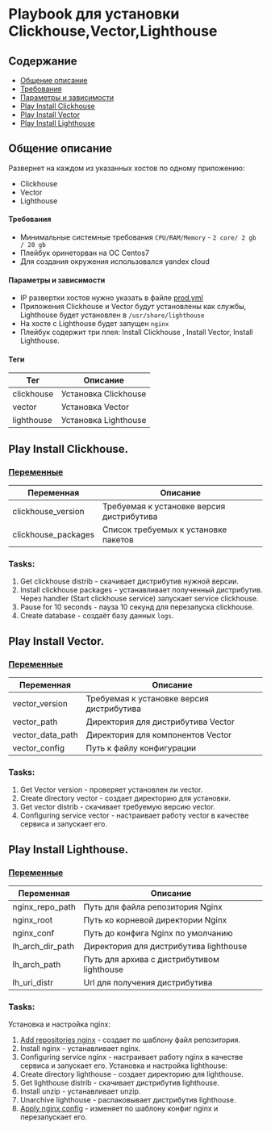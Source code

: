 # Playbook для установки Clickhouse,Vector,Lighthouse
## Содержание

- [Общение описание](#Общение-описание)  
- [Требования](#Требования)
- [Параметры и зависимости ](#Параметры-и-зависимости )
- [Play Install Clickhouse](#Play-Install-Clickhouse)
- [Play Install Vector](#Play-Install-Vector)
- [Play Install Lighthouse](#Play-Install-Lighthouse)

## Общение описание

Развернет на каждом из указанных хостов по одному приложению:

- Clickhouse
- Vector
- Lighthouse

#### Требования 
- Минимальные системные требования `CPU/RAM/Memory` - `2 core/ 2 gb / 20 gb`
- Плейбук оринеторван на ОС Centos7
- Для создания окружения использовался yandex cloud

#### Параметры и зависимости 
- IP развертки хостов нужно указать в файле [prod.yml](https://github.com/northsilver/devOPS_tutorial/blob/master/Files/08-ansible-03-yandex/playbook/inventory/prod.yml)
- Приложения Clickhouse и Vector будут установлены как службы, Lighthouse будет установлен в `/usr/share/lighthouse`
- На хосте с Lighthouse будет запущен `nginx`
- Плейбук содержит три плея: Install Clickhouse , Install Vector, Install Lighthouse.

#### Теги
Тег | Описание
---------- | --------
сlickhouse | Установка Clickhouse
vector | Установка Vector
lighthouse | Установка Lighthouse

## Play Install Clickhouse.
### [Переменные](https://github.com/northsilver/devOPS_tutorial/blob/master/Files/08-ansible-03-yandex/playbook/group_vars/clickhouse/vars.yml)
Переменная | Описание
---------- | --------
clickhouse_version | Требуемая к установке версия дистрибутива
clickhouse_packages | Список требуемых к установке пакетов
### Tasks:
1. Get clickhouse distrib - скачивает дистрибутив нужной версии.
2. Install clickhouse packages - устанавливает полученный дистрибутив.
   Через handler (Start clickhouse service) запускает service clickhouse. 
3. Pause for 10 seconds - пауза 10 секунд для перезапуска  clickhouse.
4. Create database - создаёт базу данных `logs`.
## Play Install Vector.
### [Переменные](https://github.com/northsilver/devOPS_tutorial/blob/master/Files/08-ansible-03-yandex/playbook/group_vars/vector/vars.yml)
Переменная | Описание
---------- | --------
vector_version | Требуемая к установке версия дистрибутива
vector_path | Директория для дистрибутива Vector
vector_data_path | Директория для компонентов Vector
vector_config | Путь к файлу конфигурации

### Tasks:
1. Get Vector version - проверяет установлен ли vector.
2. Create directory vector - создает директорию для установки.
3. Get vector distrib - скачивает требуемую версию vector.
4. Configuring service vector - настраивает работу vector в качестве сервиса и запускает его.

## Play Install Lighthouse.
### [Переменные](https://github.com/northsilver/devOPS_tutorial/blob/master/Files/08-ansible-03-yandex/playbook/group_vars/lighthouse/vars.yml)
Переменная | Описание
---------- | --------
nginx_repo_path | Путь для файла репозитория Nginx
nginx_root| Путь ко корневой директории Nginx
nginx_conf | Путь до конфига Nginx по умолчанию
lh_arch_dir_path | Директория для дистрибутива lighthouse
lh_arch_path | Путь для архива с дистрибутивом lighthouse
lh_uri_distr | Url для получения дистрибутива 

### Tasks:
Установка и настройка nginx:
1. [Add repositories nginx](https://github.com/northsilver/devOPS_tutorial/blob/master/Files/08-ansible-03-yandex/playbook/templates/nginx.repo.j2) - создает по шаблону файл репозитория.
2. Install nginx - устанавливает nginx.
3. Configuring service nginx - настраивает работу nginx в качестве сервиса и запускает его.
Установка и настройка lighthouse:
1. Create directory lighthouse - создает директорию для lighthouse.
2. Get lighthouse distrib - скачивает дистрибутив lighthouse.
3. Install unzip - устанавливает unzip.
4. Unarchive lighthouse - распаковывает дистрибутив lighthouse.
5. [Apply nginx config](https://github.com/northsilver/devOPS_tutorial/blob/master/Files/08-ansible-03-yandex/playbook/templates/nginx.conf.j2) - изменяет по шаблону конфиг nginx и перезапускает его.
